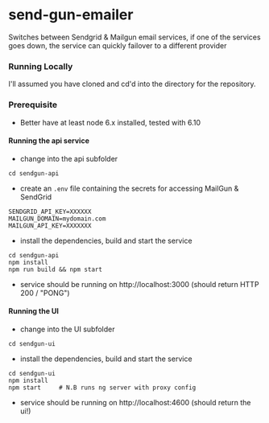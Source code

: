 # send-gun-emailer

Switches between Sendgrid &amp; Mailgun email services, if one of the services goes down, the service can quickly failover to a different provider


### Running Locally ###

I'll assumed you have cloned and cd'd into the directory for the repository.

### Prerequisite ###
* Better have at least node 6.x installed, tested with 6.10

#### Running the api service

 * change into the api subfolder

```
cd sendgun-api
```

  * create an `.env` file containing the secrets for accessing MailGun & SendGrid
    
```
SENDGRID_API_KEY=XXXXXX
MAILGUN_DOMAIN=mydomain.com
MAILGUN_API_KEY=XXXXXXX
```

  * install the dependencies, build and start the service
    
```
cd sendgun-api
npm install
npm run build && npm start
```

  * service should be running on http://localhost:3000  (should return HTTP 200 / "PONG")

#### Running the UI

  * change into the UI subfolder
    
```
cd sendgun-ui
```

  * install the dependencies, build and start the service
    
```
cd sendgun-ui
npm install
npm start     # N.B runs ng server with proxy config
```

  * service should be running on http://localhost:4600  (should return the ui!)

